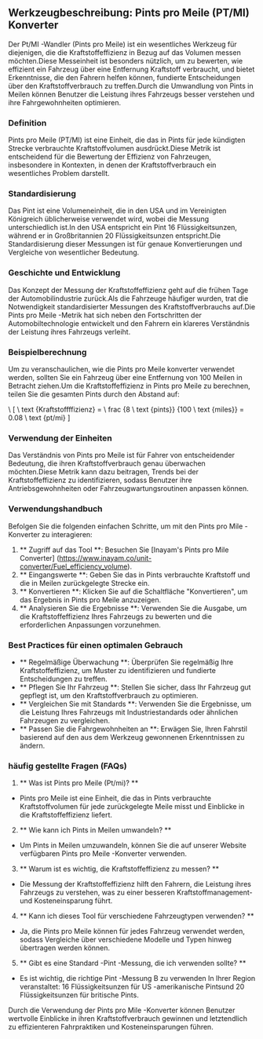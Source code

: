 ## Werkzeugbeschreibung: Pints ​​pro Meile (PT/MI) Konverter

Der Pt/MI -Wandler (Pints ​​pro Meile) ist ein wesentliches Werkzeug für diejenigen, die die Kraftstoffeffizienz in Bezug auf das Volumen messen möchten.Diese Messeinheit ist besonders nützlich, um zu bewerten, wie effizient ein Fahrzeug über eine Entfernung Kraftstoff verbraucht, und bietet Erkenntnisse, die den Fahrern helfen können, fundierte Entscheidungen über den Kraftstoffverbrauch zu treffen.Durch die Umwandlung von Pints ​​in Meilen können Benutzer die Leistung ihres Fahrzeugs besser verstehen und ihre Fahrgewohnheiten optimieren.

### Definition

Pints ​​pro Meile (PT/MI) ist eine Einheit, die das in Pints ​​für jede kündigten Strecke verbrauchte Kraftstoffvolumen ausdrückt.Diese Metrik ist entscheidend für die Bewertung der Effizienz von Fahrzeugen, insbesondere in Kontexten, in denen der Kraftstoffverbrauch ein wesentliches Problem darstellt.

### Standardisierung

Das Pint ist eine Volumeneinheit, die in den USA und im Vereinigten Königreich üblicherweise verwendet wird, wobei die Messung unterschiedlich ist.In den USA entspricht ein Pint 16 Flüssigkeitsunzen, während er in Großbritannien 20 Flüssigkeitsunzen entspricht.Die Standardisierung dieser Messungen ist für genaue Konvertierungen und Vergleiche von wesentlicher Bedeutung.

### Geschichte und Entwicklung

Das Konzept der Messung der Kraftstoffeffizienz geht auf die frühen Tage der Automobilindustrie zurück.Als die Fahrzeuge häufiger wurden, trat die Notwendigkeit standardisierter Messungen des Kraftstoffverbrauchs auf.Die Pints ​​pro Meile -Metrik hat sich neben den Fortschritten der Automobiltechnologie entwickelt und den Fahrern ein klareres Verständnis der Leistung ihres Fahrzeugs verleiht.

### Beispielberechnung

Um zu veranschaulichen, wie die Pints ​​pro Meile konverter verwendet werden, sollten Sie ein Fahrzeug über eine Entfernung von 100 Meilen in Betracht ziehen.Um die Kraftstoffeffizienz in Pints ​​pro Meile zu berechnen, teilen Sie die gesamten Pints ​​durch den Abstand auf:

\ [
\ text {Kraftstoffffizienz} = \ frac {8 \ text {pints}} {100 \ text {miles}} = 0.08 \ text {pt/mi}
\]

### Verwendung der Einheiten

Das Verständnis von Pints ​​pro Meile ist für Fahrer von entscheidender Bedeutung, die ihren Kraftstoffverbrauch genau überwachen möchten.Diese Metrik kann dazu beitragen, Trends bei der Kraftstoffeffizienz zu identifizieren, sodass Benutzer ihre Antriebsgewohnheiten oder Fahrzeugwartungsroutinen anpassen können.

### Verwendungshandbuch

Befolgen Sie die folgenden einfachen Schritte, um mit den Pints ​​pro Mile -Konverter zu interagieren:

1. ** Zugriff auf das Tool **: Besuchen Sie [Inayam's Pints ​​pro Mile Converter] (https://www.inayam.co/unit-converter/Fuel_efficiency_volume).
2. ** Eingangswerte **: Geben Sie das in Pints ​​verbrauchte Kraftstoff und die in Meilen zurückgelegte Strecke ein.
3. ** Konvertieren **: Klicken Sie auf die Schaltfläche "Konvertieren", um das Ergebnis in Pints ​​pro Meile anzuzeigen.
4. ** Analysieren Sie die Ergebnisse **: Verwenden Sie die Ausgabe, um die Kraftstoffeffizienz Ihres Fahrzeugs zu bewerten und die erforderlichen Anpassungen vorzunehmen.

### Best Practices für einen optimalen Gebrauch

- ** Regelmäßige Überwachung **: Überprüfen Sie regelmäßig Ihre Kraftstoffeffizienz, um Muster zu identifizieren und fundierte Entscheidungen zu treffen.
- ** Pflegen Sie Ihr Fahrzeug **: Stellen Sie sicher, dass Ihr Fahrzeug gut gepflegt ist, um den Kraftstoffverbrauch zu optimieren.
- ** Vergleichen Sie mit Standards **: Verwenden Sie die Ergebnisse, um die Leistung Ihres Fahrzeugs mit Industriestandards oder ähnlichen Fahrzeugen zu vergleichen.
- ** Passen Sie die Fahrgewohnheiten an **: Erwägen Sie, Ihren Fahrstil basierend auf den aus dem Werkzeug gewonnenen Erkenntnissen zu ändern.

### häufig gestellte Fragen (FAQs)

1. ** Was ist Pints ​​pro Meile (Pt/mi)? **
- Pints ​​pro Meile ist eine Einheit, die das in Pints ​​verbrauchte Kraftstoffvolumen für jede zurückgelegte Meile misst und Einblicke in die Kraftstoffeffizienz liefert.

2. ** Wie kann ich Pints ​​in Meilen umwandeln? **
- Um Pints ​​in Meilen umzuwandeln, können Sie die auf unserer Website verfügbaren Pints ​​pro Meile -Konverter verwenden.

3. ** Warum ist es wichtig, die Kraftstoffeffizienz zu messen? **
- Die Messung der Kraftstoffeffizienz hilft den Fahrern, die Leistung ihres Fahrzeugs zu verstehen, was zu einer besseren Kraftstoffmanagement- und Kosteneinsparung führt.

4. ** Kann ich dieses Tool für verschiedene Fahrzeugtypen verwenden? **
- Ja, die Pints ​​pro Meile können für jedes Fahrzeug verwendet werden, sodass Vergleiche über verschiedene Modelle und Typen hinweg übertragen werden können.

5. ** Gibt es eine Standard -Pint -Messung, die ich verwenden sollte? **
- Es ist wichtig, die richtige Pint -Messung B zu verwenden In Ihrer Region veranstaltet: 16 Flüssigkeitsunzen für US -amerikanische Pints ​​und 20 Flüssigkeitsunzen für britische Pints.

Durch die Verwendung der Pints ​​pro Mile -Konverter können Benutzer wertvolle Einblicke in ihren Kraftstoffverbrauch gewinnen und letztendlich zu effizienteren Fahrpraktiken und Kosteneinsparungen führen.